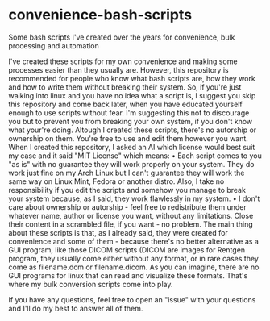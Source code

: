 # convenience-bash-scripts
Some bash scripts I've created over the years for convenience, bulk processing and automation

I've created these scripts for my own convenience and making some processes easier than they usually are. However, this repository is recommended for people who know what bash scripts are, how they work and how to write them without breaking their system. So, if you're just walking into linux and you have no idea what a script is, I suggest you skip this repository and come back later, when you have educated yourself enough to use scripts without fear. I'm suggesting this not to discourage you but to prevent you from breaking your own system, if you don't know what your're doing.
Altough I created these scripts, there's no autorship or ownership on them. You're free to use and edit them however you want. When I created this repository, I asked an AI which license would best suit my case and it said "MIT License" which means:
• Each script comes to you "as is" with no guarantee they will work properly on your system. They do work just fine on my Arch Linux but I can't guarantee they will work the same way on Linux Mint, Fedora or another distro. Also, I take no responsibility if you edit the scripts and somehow you manage to break your system because, as I said, they work flawlessly in my system.
• I don't care about ownership or autorship - feel free to redistribute them under whatever name, author or license you want, without any limitations. Close their content in a scrambled file, if you want - no problem.
The main thing about these scripts is that, as I already said, they were created for convenience and some of them - because there's no better alternative as a GUI program, like those DICOM scripts (DICOM are images for Rentgen program, they usually come either without any format, or in rare cases they come as filename.dcm or filename.dicom. As you can imagine, there are no GUI programs for linux that can read and visualize these formats. That's where my bulk conversion scripts come into play.

If you have any questions, feel free to open an "issue" with your questions and I'll do my best to answer all of them.
